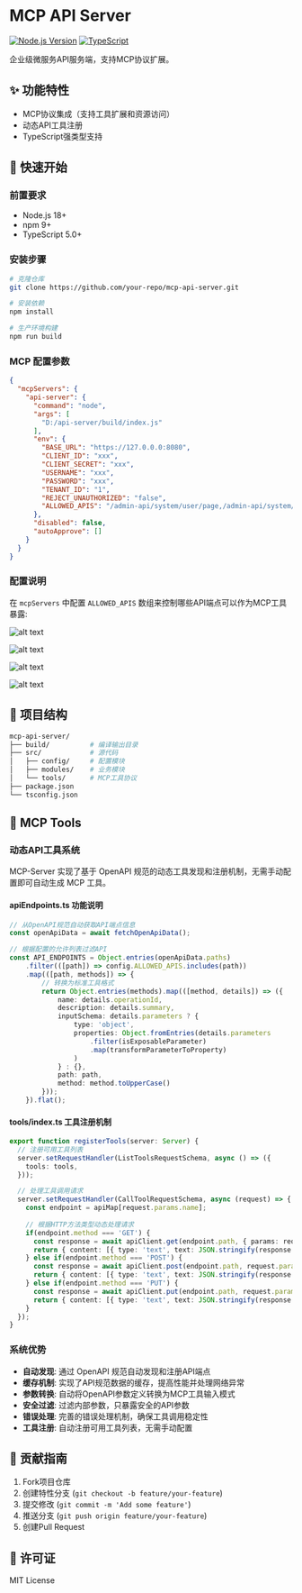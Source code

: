 # MCP API Server

[![Node.js Version](https://img.shields.io/badge/node-%3E%3D18.0.0-brightgreen)](https://nodejs.org/)
[![TypeScript](https://img.shields.io/badge/typescript-5.0%2B-blue)](https://www.typescriptlang.org/)

企业级微服务API服务端，支持MCP协议扩展。

## ✨ 功能特性
- MCP协议集成（支持工具扩展和资源访问）
- 动态API工具注册
- TypeScript强类型支持

## 🚀 快速开始

### 前置要求
- Node.js 18+
- npm 9+
- TypeScript 5.0+

### 安装步骤
```bash
# 克隆仓库
git clone https://github.com/your-repo/mcp-api-server.git

# 安装依赖
npm install

# 生产环境构建
npm run build

```

### MCP 配置参数
```json
{
  "mcpServers": {
    "api-server": {
      "command": "node",
      "args": [
        "D:/api-server/build/index.js"
      ],
      "env": {
        "BASE_URL": "https://127.0.0.0:8080",
        "CLIENT_ID": "xxx",
        "CLIENT_SECRET": "xxx",
        "USERNAME": "xxx",
        "PASSWORD": "xxx",
        "TENANT_ID": "1",
        "REJECT_UNAUTHORIZED": "false",
        "ALLOWED_APIS": "/admin-api/system/user/page,/admin-api/system/user/create,/admin-api/system/user/update"
      },
      "disabled": false,
      "autoApprove": []
    }
  }
}
```

### 配置说明
在 `mcpServers` 中配置 `ALLOWED_APIS` 数组来控制哪些API端点可以作为MCP工具暴露:

![alt text](image.png)

![alt text](image-1.png)

![alt text](image-2.png)

![alt text](image-3.png)

## 📂 项目结构
```bash
mcp-api-server/
├── build/          # 编译输出目录
├── src/            # 源代码
│   ├── config/     # 配置模块
│   ├── modules/    # 业务模块
│   └── tools/      # MCP工具协议
├── package.json
└── tsconfig.json
```

## 📡 MCP Tools

### 动态API工具系统

MCP-Server 实现了基于 OpenAPI 规范的动态工具发现和注册机制，无需手动配置即可自动生成 MCP 工具。

#### apiEndpoints.ts 功能说明
```typescript
// 从OpenAPI规范自动获取API端点信息
const openApiData = await fetchOpenApiData();

// 根据配置的允许列表过滤API
const API_ENDPOINTS = Object.entries(openApiData.paths)
    .filter(([path]) => config.ALLOWED_APIS.includes(path))
    .map(([path, methods]) => {
        // 转换为标准工具格式
        return Object.entries(methods).map(([method, details]) => ({
            name: details.operationId,
            description: details.summary,
            inputSchema: details.parameters ? {
                type: 'object',
                properties: Object.fromEntries(details.parameters
                    .filter(isExposableParameter)
                    .map(transformParameterToProperty)
                )
            } : {},
            path: path,
            method: method.toUpperCase()
        }));
    }).flat();
```

#### tools/index.ts 工具注册机制
```typescript
export function registerTools(server: Server) {
  // 注册可用工具列表
  server.setRequestHandler(ListToolsRequestSchema, async () => ({
    tools: tools,
  }));

  // 处理工具调用请求
  server.setRequestHandler(CallToolRequestSchema, async (request) => {
    const endpoint = apiMap[request.params.name];
    
    // 根据HTTP方法类型动态处理请求
    if(endpoint.method === 'GET') {
      const response = await apiClient.get(endpoint.path, { params: request.params.arguments });
      return { content: [{ type: 'text', text: JSON.stringify(response.data, null, 2) }] };
    } else if(endpoint.method === 'POST') {
      const response = await apiClient.post(endpoint.path, request.params.arguments);
      return { content: [{ type: 'text', text: JSON.stringify(response.data, null, 2) }] };
    } else if(endpoint.method === 'PUT') {
      const response = await apiClient.put(endpoint.path, request.params.arguments);
      return { content: [{ type: 'text', text: JSON.stringify(response.data, null, 2) }] };
    }
  });
}
```

### 系统优势
- **自动发现**: 通过 OpenAPI 规范自动发现和注册API端点
- **缓存机制**: 实现了API规范数据的缓存，提高性能并处理网络异常
- **参数转换**: 自动将OpenAPI参数定义转换为MCP工具输入模式
- **安全过滤**: 过滤内部参数，只暴露安全的API参数
- **错误处理**: 完善的错误处理机制，确保工具调用稳定性
- **工具注册**: 自动注册可用工具列表，无需手动配置

## 🤝 贡献指南
1. Fork项目仓库
2. 创建特性分支 (`git checkout -b feature/your-feature`)
3. 提交修改 (`git commit -m 'Add some feature'`)
4. 推送分支 (`git push origin feature/your-feature`)
5. 创建Pull Request

## 📄 许可证
MIT License
